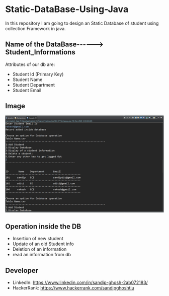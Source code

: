 # Static-DataBase-Using-Java
In this repository I am going to design an Static Database of student using collection Framework in java.

## Name of the DataBase------> Student_Informations
Attributes of our db are:
* Student Id (Primary Key)
* Student Name
* Student Department
* Student Email
## Image



<img src="assets/image.PNG" >

## Operation inside the DB
* Insertion of new student
* Update of an old Student info
* Deletion of an information
* read an information from db
## Developer
* LinkedIn:  https://www.linkedin.com/in/sandip-ghosh-2ab072183/
* HackerRank: https://www.hackerrank.com/sandipghoshtiu

